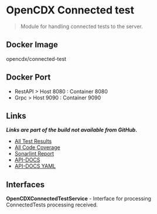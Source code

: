 # OpenCDX Connected test
> Module for handling connected tests to the server.

## Docker Image
opencdx/connected-test

## Docker Port
- RestAPI > Host 8080 : Container 8080
- Grpc > Host 9090 : Container 9090

## Links
_**Links are part of the build not available from GitHub.**_
- [All Test Results](build/reports/tests/test/index.html)
- [All Code Coverage](build/reports/jacoco/test/html/index.html)
- [Sonarlint Report](build/reports/sonarlint/sonarlintMain.html)
- [API-DOCS](http://localhost:8580/api-docs)
- [API-DOCS YAML](http://localhost:8580/api-docs.yaml)
## Interfaces
**OpenCDXConnectedTestService** - Interface for processing ConnectedTests processing received.